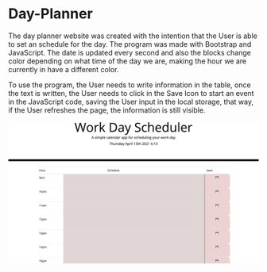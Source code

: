 # Day-Planner

The day planner website was created with the intention that the User is able to set an schedule for the day. The program was made with Bootstrap and JavaScript. The date is updated every second and also the blocks change color depending on what time of the day we are, making the hour we are currently in have a different color.

To use the program, the User needs to write information in the table, once the text is written, the User needs to click in the Save Icon to start an event in the JavaScript code, saving the User input in the local storage, that way, if the User refreshes the page, the information is still visible.

![Image of the project created](./develop/images/schedule.png) 
